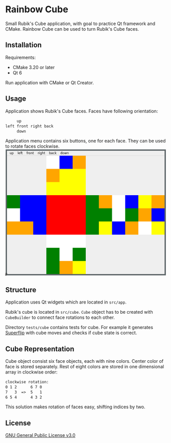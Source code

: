 # Rainbow Cube

Small Rubik's Cube application, with goal to practice Qt framework and CMake. Rainbow Cube can be used to turn Rubik's Cube faces.

## Installation

Requirements:
- CMake 3.20 or later
- Qt 6

Run application with CMake or Qt Creator.

## Usage

Application shows Rubik's Cube faces. Faces have following orientation:
```
     up
left front right back
     down
```

Application menu contains six buttons, one for each face. They can be used to rotate faces clockwise.
![Cube](images/cube.png)

## Structure

Application uses Qt widgets which are located in `src/app`.

Rubik's cube is located in `src/cube`. `Cube` object has to be created with `CubeBuilder` to connect face rotations to each other.

Directory `tests/cube` contains tests for cube. For example it generates [Superflip](https://en.wikipedia.org/wiki/Superflip) with cube moves and checks if cube state is correct.

## Cube Representation

Cube object consist six face objects, each with nine colors. Center color of face is stored separately. Rest of eight colors are stored in one dimensional array in clockwise order:
```
clockwise rotation:
0 1 2      6 7 0
7   3  =>  5   1
6 5 4      4 3 2
```
This solution makes rotation of faces easy, shifting indices by two.

## License

[GNU General Public License v3.0](LICENSE)
